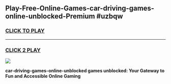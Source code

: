 
## Play-Free-Online-Games-car-driving-games-online-unblocked-Premium #uzbqw
<h3>
<a href="https://premium.freeplayer.one?title=car-driving-games-online-unblocked&ref=8M">CLICK TO PLAY</a></h3>
<hr>

<h3>
<a href="https://premium.freeplayer.one?title=car-driving-games-online-unblocked&ref=8M">CLICK 2 PLAY</a>
  
</h3>

<a href="https://premium.freeplayer.one?title=car-driving-games-online-unblocked&ref=8M"><img src="https://clearcache.store/games.png"></a>


**car-driving-games-online-unblocked games unblocked: Your Gateway to Fun and Accessible Online Gaming**
